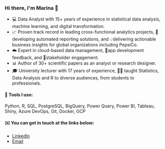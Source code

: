 ### Hi there, I'm Marina 👋

- 💻  Data Analyst with 15+ years of experience in statistical data analysis, machine learning, and digital transformation.
- 📈 Proven track record in leading cross-functional analytics projects, 🤖developing automated reporting solutions, and 💡delivering actionable business insights  for global organizations including PepsiCo.
- ☁️ Expert in cloud-based data management, 📱app development feedback, and 🤝stakeholder engagement.
- 📊  Author of 30+ scientific papers as an analyst or research designer.
- 🎓  University lecturer with 17 years of experience, 👩‍🏫 taught Statistics, Data Analysis and R to diverse audiences, from students to professionals.

#### 🧰 Tools I use:

Python, R, SQL, PostgreSQL, BigQuery, Power Query, Power BI, Tableau, Shiny, Azure DevOps, Git, Docker, GCP

#### ✉️ You can get in touch at the links below:

- [LinkedIn](https://www.linkedin.com/in/marina-varfolomeeva/)
- [Email](mailto:marina.varfolomeeva@gmail.com)
